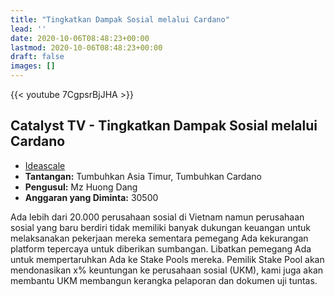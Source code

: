 ```yaml
---
title: "Tingkatkan Dampak Sosial melalui Cardano"
lead: ''
date: 2020-10-06T08:48:23+00:00
lastmod: 2020-10-06T08:48:23+00:00
draft: false
images: []
---
```


{{<  youtube 7CgpsrBjJHA >}}

## Catalyst TV - Tingkatkan Dampak Sosial melalui Cardano

- [Ideascale](https://cardano.ideascale.com/c/idea/423080)
- **Tantangan:** Tumbuhkan Asia Timur, Tumbuhkan Cardano
- **Pengusul:** Mz Huong Dang
- **Anggaran yang Diminta:** 30500

Ada lebih dari 20.000 perusahaan sosial di Vietnam namun perusahaan sosial yang baru berdiri tidak memiliki banyak dukungan keuangan untuk melaksanakan pekerjaan mereka sementara pemegang Ada kekurangan platform tepercaya untuk diberikan sumbangan. Libatkan pemegang Ada untuk mempertaruhkan Ada ke Stake Pools mereka. Pemilik Stake Pool akan mendonasikan x% keuntungan ke perusahaan sosial (UKM), kami juga akan membantu UKM membangun kerangka pelaporan dan dokumen uji tuntas.
